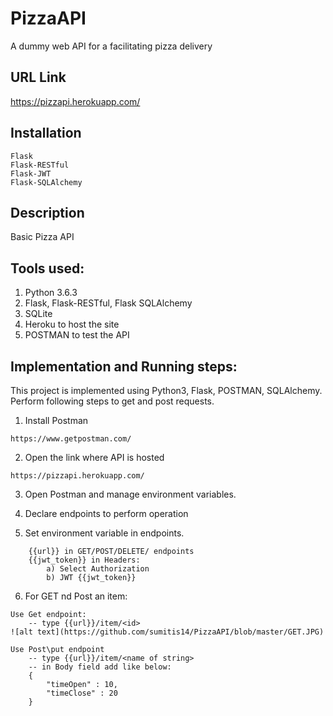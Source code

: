 # PizzaAPI
A dummy web API for a facilitating pizza delivery

## URL Link
https://pizzapi.herokuapp.com/

## Installation

```
Flask
Flask-RESTful
Flask-JWT
Flask-SQLAlchemy
```

## Description
Basic Pizza API

## Tools used:
1. Python 3.6.3
2. Flask, Flask-RESTful, Flask SQLAlchemy
3. SQLite
4. Heroku to host the site
5. POSTMAN to test the API

## Implementation and Running steps:
This project is implemented using Python3, Flask, POSTMAN, SQLAlchemy.
Perform following steps to get and post requests.
1. Install Postman
```
https://www.getpostman.com/
```
2. Open the link where API is hosted
```
https://pizzapi.herokuapp.com/
```
3. Open Postman and manage environment variables.

4. Declare endpoints to perform operation

5. Set environment variable in endpoints.
```
    {{url}} in GET/POST/DELETE/ endpoints
    {{jwt_token}} in Headers:
        a) Select Authorization
        b) JWT {{jwt_token}}
```

6. For GET nd Post an item:
```
Use Get endpoint:
    -- type {{url}}/item/<id>
![alt text](https://github.com/sumitis14/PizzaAPI/blob/master/GET.JPG)

Use Post\put endpoint
    -- type {{url}}/item/<name of string>
    -- in Body field add like below:
    {
	    "timeOpen" : 10,
	    "timeClose" : 20
    }
```
